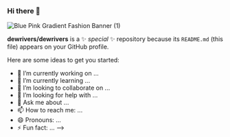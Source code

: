 ### Hi there 👋

![Blue Pink Gradient Fashion Banner (1)](https://user-images.githubusercontent.com/66441544/166089911-4d66322f-b9e2-4d9d-a794-0baad8557dae.jpg)

**dewrivers/dewrivers** is a ✨ _special_ ✨ repository because its `README.md` (this file) appears on your GitHub profile.

Here are some ideas to get you started:

- 🔭 I’m currently working on ...
- 🌱 I’m currently learning ...
- 👯 I’m looking to collaborate on ...
- 🤔 I’m looking for help with ...
- 💬 Ask me about ...
- 📫 How to reach me: ...
- 😄 Pronouns: ...
- ⚡ Fun fact: ...
-->
